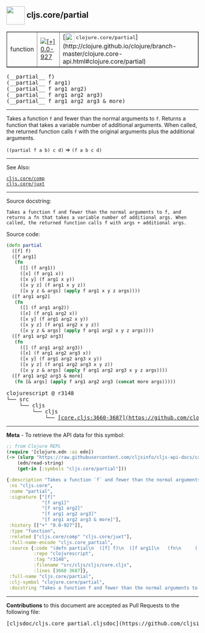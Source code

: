 ## <img width="48px" valign="middle" src="http://i.imgur.com/Hi20huC.png"> cljs.core/partial

 <table border="1">
<tr>

<td>function</td>
<td><a href="https://github.com/cljsinfo/cljs-api-docs/tree/0.0-927"><img valign="middle" alt="[+] 0.0-927" src="https://img.shields.io/badge/+-0.0--927-lightgrey.svg"></a> </td>
<td>
[<img height="24px" valign="middle" src="http://i.imgur.com/1GjPKvB.png"> <samp>clojure.core/partial</samp>](http://clojure.github.io/clojure/branch-master/clojure.core-api.html#clojure.core/partial)
</td>
</tr>
</table>

 <samp>
(__partial__ f)<br>
</samp>
 <samp>
(__partial__ f arg1)<br>
</samp>
 <samp>
(__partial__ f arg1 arg2)<br>
</samp>
 <samp>
(__partial__ f arg1 arg2 arg3)<br>
</samp>
 <samp>
(__partial__ f arg1 arg2 arg3 & more)<br>
</samp>

---

Takes a function `f` and fewer than the normal arguments to `f`. Returns a
function that takes a variable number of additional arguments. When called, the
returned function calls `f` with the original arguments plus the additional
arguments.

`((partial f a b) c d)` => `(f a b c d)`

---


See Also:

[`cljs.core/comp`](cljs.core_comp.md)<br>
[`cljs.core/juxt`](cljs.core_juxt.md)<br>

---

Source docstring:

```
Takes a function f and fewer than the normal arguments to f, and
returns a fn that takes a variable number of additional args. When
called, the returned function calls f with args + additional args.
```

Source code:

```clj
(defn partial
  ([f] f)
  ([f arg1]
   (fn
     ([] (f arg1))
     ([x] (f arg1 x))
     ([x y] (f arg1 x y))
     ([x y z] (f arg1 x y z))
     ([x y z & args] (apply f arg1 x y z args))))
  ([f arg1 arg2]
   (fn
     ([] (f arg1 arg2))
     ([x] (f arg1 arg2 x))
     ([x y] (f arg1 arg2 x y))
     ([x y z] (f arg1 arg2 x y z))
     ([x y z & args] (apply f arg1 arg2 x y z args))))
  ([f arg1 arg2 arg3]
   (fn
     ([] (f arg1 arg2 arg3))
     ([x] (f arg1 arg2 arg3 x))
     ([x y] (f arg1 arg2 arg3 x y))
     ([x y z] (f arg1 arg2 arg3 x y z))
     ([x y z & args] (apply f arg1 arg2 arg3 x y z args))))
  ([f arg1 arg2 arg3 & more]
   (fn [& args] (apply f arg1 arg2 arg3 (concat more args)))))
```

 <pre>
clojurescript @ r3148
└── src
    └── cljs
        └── cljs
            └── <ins>[core.cljs:3660-3687](https://github.com/clojure/clojurescript/blob/r3148/src/cljs/cljs/core.cljs#L3660-L3687)</ins>
</pre>


---

__Meta__ - To retrieve the API data for this symbol:

```clj
;; from Clojure REPL
(require '[clojure.edn :as edn])
(-> (slurp "https://raw.githubusercontent.com/cljsinfo/cljs-api-docs/catalog/cljs-api.edn")
    (edn/read-string)
    (get-in [:symbols "cljs.core/partial"]))
```

```clj
{:description "Takes a function `f` and fewer than the normal arguments to `f`. Returns a\nfunction that takes a variable number of additional arguments. When called, the\nreturned function calls `f` with the original arguments plus the additional\narguments.\n\n`((partial f a b) c d)` => `(f a b c d)`",
 :ns "cljs.core",
 :name "partial",
 :signature ["[f]"
             "[f arg1]"
             "[f arg1 arg2]"
             "[f arg1 arg2 arg3]"
             "[f arg1 arg2 arg3 & more]"],
 :history [["+" "0.0-927"]],
 :type "function",
 :related ["cljs.core/comp" "cljs.core/juxt"],
 :full-name-encode "cljs.core_partial",
 :source {:code "(defn partial\n  ([f] f)\n  ([f arg1]\n   (fn\n     ([] (f arg1))\n     ([x] (f arg1 x))\n     ([x y] (f arg1 x y))\n     ([x y z] (f arg1 x y z))\n     ([x y z & args] (apply f arg1 x y z args))))\n  ([f arg1 arg2]\n   (fn\n     ([] (f arg1 arg2))\n     ([x] (f arg1 arg2 x))\n     ([x y] (f arg1 arg2 x y))\n     ([x y z] (f arg1 arg2 x y z))\n     ([x y z & args] (apply f arg1 arg2 x y z args))))\n  ([f arg1 arg2 arg3]\n   (fn\n     ([] (f arg1 arg2 arg3))\n     ([x] (f arg1 arg2 arg3 x))\n     ([x y] (f arg1 arg2 arg3 x y))\n     ([x y z] (f arg1 arg2 arg3 x y z))\n     ([x y z & args] (apply f arg1 arg2 arg3 x y z args))))\n  ([f arg1 arg2 arg3 & more]\n   (fn [& args] (apply f arg1 arg2 arg3 (concat more args)))))",
          :repo "clojurescript",
          :tag "r3148",
          :filename "src/cljs/cljs/core.cljs",
          :lines [3660 3687]},
 :full-name "cljs.core/partial",
 :clj-symbol "clojure.core/partial",
 :docstring "Takes a function f and fewer than the normal arguments to f, and\nreturns a fn that takes a variable number of additional args. When\ncalled, the returned function calls f with args + additional args."}

```

---

__Contributions__ to this document are accepted as Pull Requests to the following file:

 <pre>
[cljsdoc/cljs.core_partial.cljsdoc](https://github.com/cljsinfo/cljs-api-docs/blob/master/cljsdoc/cljs.core_partial.cljsdoc)
</pre>

